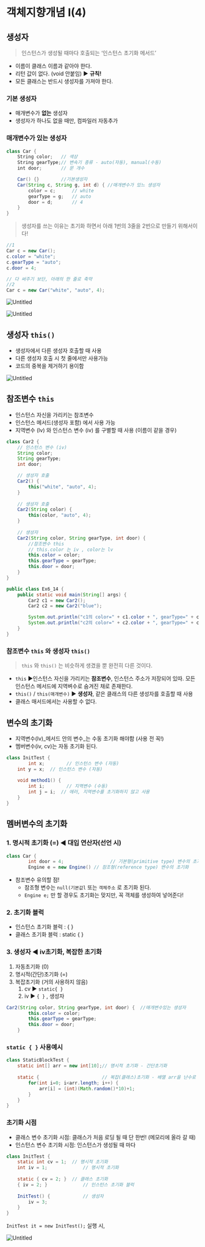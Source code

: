 # **객체지향개념 I(4)**

## **생성자**

> 인스턴스가 생성될 때마다 호출되는 ‘인스턴스 초기화 메서드’
> 
- 이름이 클래스 이름과 같아야 한다.
- 리턴 값이 없다. (void 안붙임) ▶ **규칙!**
- 모든 클래스는 반드시 생성자를 가져야 한다.

### **기본 생성자**

- 매개변수가 **없는** 생성자
- 생성자가 하나도 없을 때만, 컴파일러 자동추가

### **매개변수가 있는 생성자**

```java
class Car {
    String color;   // 색상
    String gearType;// 변속기 종류 - auto(자동), manual(수동)
    int door;       // 문 개수

    Car() {}        //기본생성자
    Car(String c, String g, int d) { //매개변수가 있느 생성자
        color = c;      // white
        gearType = g;   // auto
        door = d;       // 4
    }
}
```

> 생성자를 쓰는 이유는 초기화 하면서 아래 1번의 3줄을 2번으로 만들기 위해서이다!
> 

```java
//1
Car c = new Car();
c.color = "white";
c.gearType = "auto";
c.door = 4;

// 다 써주기 보단, 아래의 한 줄로 축약
//2
Car c = new Car("white", "auto", 4);
```

![Untitled](https://s3.us-west-2.amazonaws.com/secure.notion-static.com/ba83c104-501d-4e0b-b38f-5f965ffa48c0/Untitled.png?X-Amz-Algorithm=AWS4-HMAC-SHA256&X-Amz-Content-Sha256=UNSIGNED-PAYLOAD&X-Amz-Credential=AKIAT73L2G45EIPT3X45%2F20220212%2Fus-west-2%2Fs3%2Faws4_request&X-Amz-Date=20220212T132929Z&X-Amz-Expires=86400&X-Amz-Signature=d30e440eacb744d5bfdeb70c20114362d465d479f26487e046214a42ef172c32&X-Amz-SignedHeaders=host&response-content-disposition=filename%20%3D%22Untitled.png%22&x-id=GetObject)

![Untitled](https://s3.us-west-2.amazonaws.com/secure.notion-static.com/4d2d8aab-24fe-4b28-ab4f-cec618991d08/Untitled.png?X-Amz-Algorithm=AWS4-HMAC-SHA256&X-Amz-Content-Sha256=UNSIGNED-PAYLOAD&X-Amz-Credential=AKIAT73L2G45EIPT3X45%2F20220212%2Fus-west-2%2Fs3%2Faws4_request&X-Amz-Date=20220212T132932Z&X-Amz-Expires=86400&X-Amz-Signature=9d427d090b28a592a387cb2d9572ad16ce20ef221c2b66d73a389ad2f7e8983f&X-Amz-SignedHeaders=host&response-content-disposition=filename%20%3D%22Untitled.png%22&x-id=GetObject)

## 생성자 `this()`

- 생성자에서 다른 생성자 호출할 때 사용
- 다른 생성자 호출 시 첫 줄에서만 사용가능
- 코드의 중복을 제거하기 용이함

![Untitled](https://s3.us-west-2.amazonaws.com/secure.notion-static.com/cbf17bc1-8fc8-4cf4-9507-7d594b406dd6/Untitled.png?X-Amz-Algorithm=AWS4-HMAC-SHA256&X-Amz-Content-Sha256=UNSIGNED-PAYLOAD&X-Amz-Credential=AKIAT73L2G45EIPT3X45%2F20220212%2Fus-west-2%2Fs3%2Faws4_request&X-Amz-Date=20220212T133034Z&X-Amz-Expires=86400&X-Amz-Signature=53b580045c6bb8124e5a8af08e8addb37f86a49b37b70bc9ed0647bb985c3262&X-Amz-SignedHeaders=host&response-content-disposition=filename%20%3D%22Untitled.png%22&x-id=GetObject)

## 참조변수 `this`

- 인스턴스 자신을 가리키는 참조변수
- 인스턴스 메서드(생성자 포함) 에서 사용 가능
- 지역변수 (lv) 와 인스턴스 변수 (iv) 를 구별할 때 사용 (이름이 같을 경우)

```java
class Car2 {
	// 인스턴스 변수 (iv)
	String color;
	String gearType;
	int door;

	// 생성자 호출	
	Car2() {
		this("white", "auto", 4);
	}
	
	// 생성자 호출
	Car2(String color) {
		this(color, "auto", 4);
	}
	
	// 생성자
	Car2(String color, String gearType, int door) {
		//참조변수 this
		// this.color 는 iv , color는 lv
		this.color = color;
		this.gearType = gearType;
		this.door = door;
	}
}

public class Ex6_14 {
	public static void main(String[] args) {
		Car2 c1 = new Car2();	
		Car2 c2 = new Car2("blue");

		System.out.println("c1의 color=" + c1.color + ", gearType=" + c1.gearType+ ", door="+c1.door);
		System.out.println("c2의 color=" + c2.color + ", gearType=" + c2.gearType+ ", door="+c2.door);
	}
}
```

### 참조변수 `this` 와 생성자 `this()`

> `this` 와 `this()` 는 비슷하게 생겼을 뿐 완전히 다른 것이다.
> 
- `this` ▶인스턴스 자신을 가리키는 **참조변수**, 인스턴스 주소가 저장되어 있따. 모든 인스턴스 메서드에 지역벼수로 숨겨진 채로 존재한다.
- `this()` / `this(매개변수)` ▶ **생성자**, 같은 클래스의 다른 생성자를 호출할 때 사용
- 클래스 매서드에서는 사용할 수 없다.

## 변수의 초기화

- 지역변수(lv)_메서드 안의 변수_는 수동 초기화 해야함 (사용 전 꼭!)
- 멤버변수(iv, cv)는 자동 초기화 된다.

```java
class InitTest {
		int x;		  // 인스턴스 변수 (자동)
    int y = x;	// 인스턴스 변수 (자동)
    
	void method1() {
        int i;		  // 지역변수 (수동)
        int j = i;	// 에러, 지역변수를 초기화하지 않고 사용
    }
}
```

## 멤버변수의 초기화

### 1. 명시적 초기화 (=) ◀ 대입 연산자(선언 시)

```java
class Car {
		int door = 4;			      // 기본형(primitive type) 변수의 초기화
		Engine e = new Engine() // 참조형(reference type) 변수의 초기화
```

- 참조변수 유의할 점!
    - 참조형 변수는 `null(기본값l` 또는 `객체주소` 로 초기화 된다.
    - `Engine e;` 만 할 경우도 초기화는 맞지만,  꼭 객체를 생성하여 넣어준다!

### 2. 초기화 블럭

- 인스턴스 초기화 블럭 : { }
- 클래스 초기화 블럭 : static { }

### 3. 생성자 ◀ iv초기화, 복잡한 초기화

1. 자동초기화 (0)
2. 명시적(간단)초기화 (=)
3. 복잡초기화 (거의 사용하지 않음)
    1. cv ▶ `static{ }`
    2. iv ▶ `{ }` , 생성자

```java
Car2(String color, String gearType, int door) {  //매개변수있는 생성자
		this.color = color;
		this.gearType = gearType;
		this.door = door;
	}
```

### `static { }` 사용예시

```java
class StaticBlockTest {
    static int[] arr = new int[10];// 명시적 초기화 - 간단초기화
    
    static {                       // 복잡(클래스)초기화 - 배열 arr을 난수로 채운다.
        for(int i=0; i<arr.length; i++) {
            arr[i] = (int)(Math.random()*10)+1;
        }
    }
}
```

### 초기화 시점

- 클래스 변수 초기화 시점: 클래스가 처음 로딩 될 때 단 한번! (메모리에 올라 갈 때)
- 인스턴스 변수 초기화 시점: 인스턴스가 생성될 때 마다

```java
class InitTest {
    static int cv = 1;  // 명시적 초기화
    int iv = 1; 		    // 명시적 초기화
    
    static { cv = 2; }  // 클래스 초기화
    { iv = 2; }			    // 인스턴스 초기화 블럭
    
    InitTest() { 		    // 생성자
        iv = 3;
    }
}
```

`InitTest it = new InitTest();` 실행 시,

![Untitled](https://s3.us-west-2.amazonaws.com/secure.notion-static.com/7c65b3b8-8b5b-429b-9ad9-833b24b967d3/Untitled.png?X-Amz-Algorithm=AWS4-HMAC-SHA256&X-Amz-Content-Sha256=UNSIGNED-PAYLOAD&X-Amz-Credential=AKIAT73L2G45EIPT3X45%2F20220212%2Fus-west-2%2Fs3%2Faws4_request&X-Amz-Date=20220212T133039Z&X-Amz-Expires=86400&X-Amz-Signature=e3eb36007ab6ce0fbb50a9bed31ae8275ef711a90b8559d25a0f83b108da2661&X-Amz-SignedHeaders=host&response-content-disposition=filename%20%3D%22Untitled.png%22&x-id=GetObject)